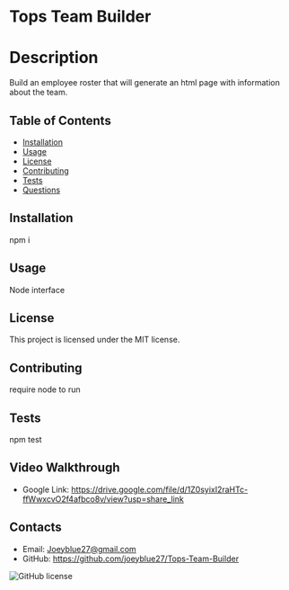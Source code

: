 # Tops Team Builder



# Description
Build an employee roster that will generate an html page with information about the team.
## Table of Contents 
* [Installation](#installation)
* [Usage](#usage)
* [License](#license)
* [Contributing](#contributing)
* [Tests](#tests)
* [Questions](#questions)
## Installation
npm i
## Usage
Node interface
## License
This project is licensed under the MIT license.
## Contributing
require node to run
## Tests
npm test
## Video Walkthrough
* Google Link: https://drive.google.com/file/d/1Z0syixI2raHTc-ffWwxcvO2f4afbco8v/view?usp=share_link
## Contacts
* Email: Joeyblue27@gmail.com 
* GitHub: https://github.com/joeyblue27/Tops-Team-Builder

![GitHub license](https://img.shields.io/badge/license-MIT-blue.svg)
